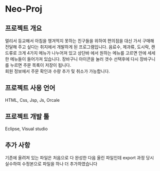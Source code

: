 # Neo-Proj

## 프로젝트 개요

멀리서 등교해서 아침을 챙겨먹지 못하는 친구들을 위하여
편의점을 대신 가서 구매해 전달해 주고 싶다는 취지에서 개발하게 된 프로그램입니다. 
음료수, 제과류, 도시락, 캔드류로 크게 4가지 메뉴가 나누어져 있고 
상단바 에서 원하는 메뉴를 고르면 안에 세세한 메뉴들이 들어가져 있습니다.
장바구니 아이콘을 눌러 갯수 선택후에 다시 장바구니를 누르면 주문 목록이 저장이 됩니다.   
회원 정보에서 주문 확인과 수량 추가 및 취소가 가능합니다. 

## 프로젝트 사용 언어

HTML, Css, Jsp, Js, Orcale

## 프로젝트 개발 툴

Eclipse, Visual studio

## 추가 사항

기존에 올려져 있는 파일은 처음으로 다 완성한 다음 올린 파일인데 export 과정 당시
실수하여 수정본으로 파일을 하나 더 추가하였습니다
